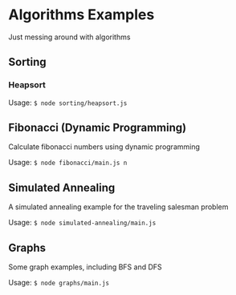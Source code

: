 # Algorithms Examples
Just messing around with algorithms

## Sorting
### Heapsort
Usage:
`$ node sorting/heapsort.js`

## Fibonacci (Dynamic Programming)
Calculate fibonacci numbers using dynamic programming

Usage:
`$ node fibonacci/main.js n`

## Simulated Annealing
A simulated annealing example for the traveling salesman problem

Usage:
`$ node simulated-annealing/main.js`

## Graphs
Some graph examples, including BFS and DFS

Usage:
`$ node graphs/main.js`
